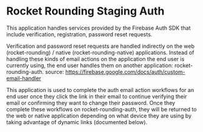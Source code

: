 # Rocket Rounding Staging Auth

This application handles services provided by the Firebase Auth SDK that include verification, registration, password reset requests.

Verification and password reset requests are handled indirectly on the web (rocket-rounding) / native (rocket-rounding-native) applications. Instead of handling these kinds of email actions on the application the end user is currently using, the end user handles them on another application: rocket-rounding-auth.
source: https://firebase.google.com/docs/auth/custom-email-handler

This application is used to complete the auth email action workflows for an end user once they click the link in their email to continue verifying their email or confirming they want to change their password. Once they complete these workflows on rocket-rounding-auth, they will be returned to the web or native application depending on what device they are using by taking advantage of dynamic links (documented below).